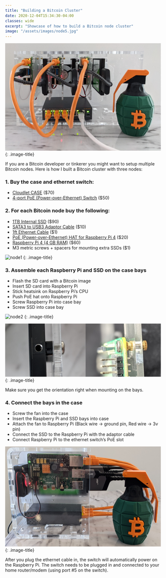```yaml
---
title: "Building a Bitcoin Cluster"
date: 2020-12-04T15:34:30-04:00
classes: wide
excerpt: "Showcase of how to build a Bitcoin node cluster"
image: "/assets/images/node5.jpg"
---
```

![custody](/assets/images/node5.jpg)
{: .image-title}

If you are a Bitcoin developer or tinkerer you might want to setup multiple Bitcoin nodes.  Here is how I built a Bitcoin cluster with three nodes:

### 1. Buy the case and ethernet switch:
- [Cloudlet CASE](https://www.amazon.com/gp/product/B07D5NM9ZG) ($70)
- [4-port PoE (Power-over-Ethernet) Switch](https://www.amazon.com/gp/product/B076HZFY3F) ($50)

### 2. For each Bitcoin node buy the following:
- [1TB Internal SSD](https://www.amazon.com/gp/product/B07NNRTTCM) ($90)
- [SATA3 to USB3 Adaptor Cable](https://www.amazon.com/gp/product/B083ZJZGH2) ($10)
- [1ft Ethernet Cable](https://www.amazon.com/gp/product/B06XBYGL2T) ($1)
- [PoE (Power-over-Ethernet) HAT for Raspberry Pi 4](https://www.amazon.com/gp/product/B07WD7HXSQ) ($20)
- [Raspberry Pi 4 (4 GB RAM)](https://www.amazon.com/gp/product/B07WHZW881) ($60)
- M3 metric screws + spacers for mounting extra SSDs ($1)

![node1](/assets/images/node1.png)
{: .image-title}

### 3. Assemble each Raspberry Pi and SSD on the case bays
- Flash the SD card with a Bitcoin image
- Insert SD card into Raspberry Pi
- Stick heatsink on Raspberry Pi’s CPU
- Push PoE hat onto Raspberry Pi
- Screw Raspberry Pi into case bay
- Screw SSD into case bay

![node2](/assets/images/node2.png)
{: .image-title}

![node1](/assets/images/node3.png)
{: .image-title}

Make sure you get the orientation right when mounting on the bays.

### 4. Connect the bays in the case
- Screw the fan into the case
- Insert the Raspberry Pi and SSD bays into case
- Attach the fan to Raspberry Pi (Black wire -> ground pin, Red wire -> 3v pin)
- Connect the SSD to the Raspberry Pi with the adaptor cable
- Connect Raspberry Pi to the ethernet switch’s PoE slot

![node1](/assets/images/node6.jpg)
{: .image-title}

After you plug the ethernet cable in, the switch will automatically power on the Raspberry Pi.  The switch needs to be plugged in and connected to your home router/modem (using port #5 on the switch).